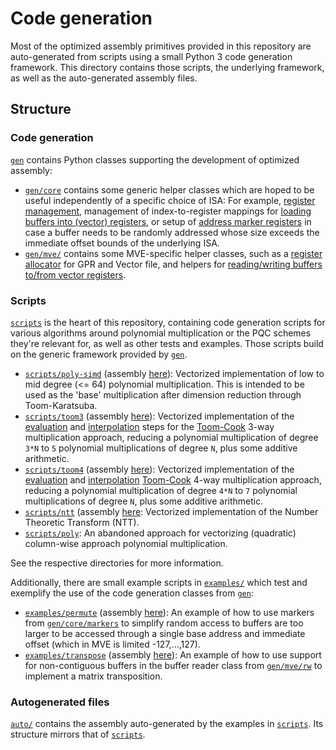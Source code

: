 # Code generation

Most of the optimized assembly primitives provided in this repository are auto-generated from scripts using a small
Python 3 code generation framework. This directory contains those scripts, the underlying framework, as well as the
auto-generated assembly files.

## Structure

### Code generation

[`gen`](gen/) contains Python classes supporting the development of optimized assembly:

* [`gen/core`](gen/core) contains some generic helper classes which are hoped to be useful independently of a specific choice
  of ISA: For example, [register management](gen/core/regs.py), management of index-to-register mappings for
  [loading buffers into (vector) registers](gen/core/rw.py), or setup of [address marker
  registers](core/markers.py) in case a buffer needs to be randomly addressed whose size exceeds the immediate
  offset bounds of the underlying ISA.
* [`gen/mve/`](gen/mve/) contains some MVE-specific helper classes, such as a [register allocator](gen/mve/regs.py) for GPR and Vector file, and
  helpers for [reading/writing buffers to/from vector registers](gen/mve/rw.py).

### Scripts

[`scripts`](scripts) is the heart of this repository, containing code generation scripts for various
algorithms around polynomial multiplication or the PQC schemes they're relevant for, as well as other tests and
examples. Those scripts build on the generic framework provided by [`gen`](gen/).

- [`scripts/poly-simd`](scripts/poly-simd/) (assembly [here](auto/poly/simd/)): Vectorized implementation of low to mid
  degree (<= 64) polynomial multiplication. This is intended to be used as the 'base' multiplication after dimension
  reduction through Toom-Karatsuba.
- [`scripts/toom3`](scripts/toom3/) (assembly [here](auto/poly/toom3/)): Vectorized implementation of the
  [evaluation](scripts/toom3/evaluation.py) and [interpolation](scripts/toom3/interpolation.py)
  steps for the [Toom-Cook](https://en.wikipedia.org/wiki/Toom%E2%80%93Cook_multiplication) 3-way multiplication
  approach, reducing a polynomial multiplication of degree `3*N` to `5` polynomial multiplications of degree `N`,
  plus some additive arithmetic.
- [`scripts/toom4`](scripts/toom4/) (assembly [here](auto/poly/toom4/)): Vectorized implementation of the
  [evaluation](scripts/toom4/evaluation.py) and [interpolation](scripts/toom4/interpolation.py)
  [Toom-Cook](https://en.wikipedia.org/wiki/Toom%E2%80%93Cook_multiplication) 4-way multiplication approach,
  reducing a polynomial multiplication of degree `4*N` to `7` polynomial multiplications of degree `N`, plus some
  additive arithmetic.
- [`scripts/ntt`](scripts/ntt/) (assembly [here](auto/ntt/ntt.s): Vectorized implementation of the Number Theoretic Transform
  (NTT).
- [`scripts/poly`](scripts/poly/): An abandoned approach for vectorizing (quadratic) column-wise approach
  polynomial multiplication.

See the respective directories for more information.

Additionally, there are small example scripts in [`examples/`](examples/) which test and exemplify the use of
the code generation classes from [`gen`](gen/):

- [`examples/permute`](examples/permute/) (assembly [here](auto/permute/)): An example of how to use markers
  from [`gen/core/markers`](gen/core/markers.py) to simplify random access to buffers are too larger to be accessed
  through a single base address and immediate offset (which in MVE is limited -127,...,127).
- [`examples/transpose`](examples/transpose/) (assembly [here](auto/transpose/)): An example of how to use support for
  non-contiguous buffers in the buffer reader class from [`gen/mve/rw`](gen/mve/rw.py) to implement a matrix transposition.

### Autogenerated files

[`auto/`](auto/) contains the assembly auto-generated by the examples in [`scripts`](scripts/). Its structure mirrors that of [`scripts`](scripts/).
